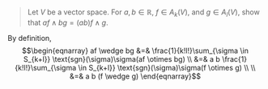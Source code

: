 > Let $V$ be a vector space. For $a, b \in \mathbb{R}$, $f \in A_k(V)$, and $g \in A_l(V)$, show that $a f \wedge b g = (ab) f \wedge g$.

By definition,
$$\begin{eqnarray}
af \wedge bg &=& \frac{1}{k!l!}\sum_{\sigma \in S_{k+l}} \text{sgn}(\sigma)\sigma(af \otimes bg) \\
&=& a b \frac{1}{k!l!}\sum_{\sigma \in S_{k+l}} \text{sgn}(\sigma)\sigma(f \otimes g) \\ \\
&=& a b (f \wedge g)
\end{eqnarray}$$